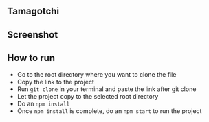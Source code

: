 ## Tamagotchi

## Screenshot

## How to run
* Go to the root directory where you want to clone the file
* Copy the link to the project
* Run `git clone` in your terminal and paste the link after git clone
* Let the project copy to the selected root directory
* Do an `npm install` 
* Once `npm install` is complete, do an `npm start` to run the project
